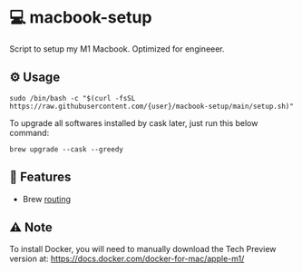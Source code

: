 # 💻 macbook-setup
Script to setup my M1 Macbook. Optimized for engineeer.

## ⚙️ Usage

```sudo /bin/bash -c "$(curl -fsSL https://raw.githubusercontent.com/{user}/macbook-setup/main/setup.sh)"```

To upgrade all softwares installed by cask later, just run this below command:

```brew upgrade --cask --greedy```

## 🎯 Features

-   Brew [routing](https://brew.sh)


## ⚠️ Note
To install Docker, you will need to manually download the Tech Preview version at: https://docs.docker.com/docker-for-mac/apple-m1/

